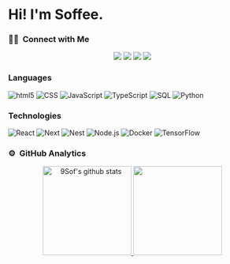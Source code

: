 # Hi! I'm Soffee.
### 🤝🏻 &nbsp;Connect with Me

<p align="center">
<a href="mailto:madsoffee.yk@gmail.com"><img src="https://img.shields.io/badge/-madsoffee.yk@gmail.com-D14836?style=flat&logo=Gmail&logoColor=white"/></a>
<a href="https://instagram.com/madsoffee_yk"><img src="https://img.shields.io/badge/-@madsoffee__yk-E4405F?style=flat&logo=Instagram&logoColor=white"/></a>
<a href="https://facebook.com/madsoffee"><img src="https://img.shields.io/badge/-@Madsoffee YK-1877F2?style=flat&logo=Facebook&logoColor=white"/></a>
<a href="https://www.youtube.ca/UCvFweIXouc3wPLKNb69H2Hw"><img src="https://img.shields.io/badge/-@MADSOFFEE YK.-BD081C?style=flat&logo=Youtube&logoColor=white"/></a>
</p>

### Languages

![html5](https://img.shields.io/badge/-HTML-000?&logo=html5)
![CSS](https://img.shields.io/badge/-CSS-000?&logo=css3)
![JavaScript](https://img.shields.io/badge/-JavaScript-000?&logo=JavaScript)
![TypeScript](https://img.shields.io/badge/-TypeScript-000?&logo=TypeScript)
![SQL](https://img.shields.io/badge/-SQL-000?&logo=MySQL)
![Python](https://img.shields.io/badge/-Python-000?&logo=Python)

### Technologies

![React](https://img.shields.io/badge/-React-000?&logo=React)
![Next](https://img.shields.io/badge/-Next-000?&logo=Next)
![Nest](https://img.shields.io/badge/-Nest-000?&logo=Nest)
![Node.js](https://img.shields.io/badge/-Node.js-000?&logo=node.js)
![Docker](https://img.shields.io/badge/-Docker-000?&logo=Docker)
![TensorFlow](https://img.shields.io/badge/-TensorFlow-000?&logo=TensorFlow)

### ⚙️ &nbsp;GitHub Analytics

<p align="center">
<a href="https://github.com/9Sof">
  <img height="180em" src="https://github-readme-stats-eight-theta.vercel.app/api?username=9Sof&show_icons=true&theme=algolia&include_all_commits=true&count_private=true" alt="9Sof's github stats"/>
  <img height="180em" src="https://github-readme-stats-eight-theta.vercel.app/api/top-langs/?username=9Sof&layout=compact&langs_count=8&theme=algolia"/>
</a>
</p>
